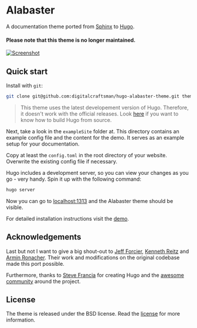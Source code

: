 # Alabaster

A documentation theme ported from [Sphinx](http://www.sphinx-doc.org/en/stable/) to [Hugo](https://gohugo.io).

#### Please note that this theme is no longer maintained.

[![Screenshot](https://raw.githubusercontent.com/digitalcraftsman/hugo-alabaster-theme/dev/images/screenshot.png)](https://digitalcraftsman.github.io/hugo-alabaster-theme/)

## Quick start

Install with `git`:

```sh
git clone git@github.com:digitalcraftsman/hugo-alabaster-theme.git themes/hugo-alabaster-theme
```

> This theme uses the latest developement version of Hugo. Therefore, it doesn't work with the official releases. Look [here](https://github.com/spf13/hugo#build-and-install-the-binaries-from-source-advanced-install) if you want to know how to build Hugo from source.

Next, take a look in the `exampleSite` folder at. This directory contains an example config file and the content for the demo. It serves as an example setup for your documentation. 

Copy at least the `config.toml` in the root directory of your website. Overwrite the existing config file if necessary. 

Hugo includes a development server, so you can view your changes as you go -
very handy. Spin it up with the following command:

``` sh
hugo server
```

Now you can go to [localhost:1313](http://localhost:1313) and the Alabaster
theme should be visible.

For detailed installation instructions visit the [demo](https://digitalcraftsman.github.io/hugo-alabaster-theme/).

## Acknowledgements

Last but not I want to give a big shout-out to [Jeff Forcier](https://github.com/bitprophet), [Kenneth Reitz](https://github.com/kennethreitz) and [Armin Ronacher](https://github.com/mitsuhiko). Their work and modifications on the original codebase made this port possible.

Furthermore, thanks to [Steve Francia](https://gihub.com/spf13) for creating Hugo and the [awesome community](https://github.com/spf13/hugo/graphs/contributors) around the project.


## License

The theme is released under the BSD license. Read the [license](https://github.com/digitalcraftsman/hugo-alabaster-theme/blob/master/LICENSE.md) for more information.
